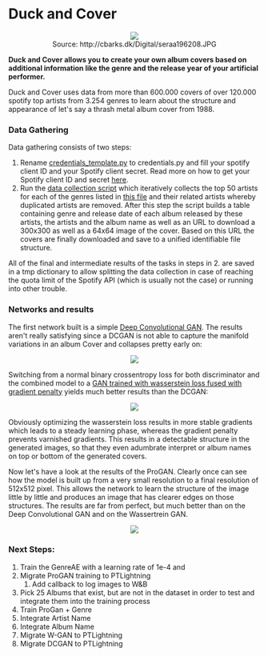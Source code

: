 # **Duck and Cover**

<div align="center">
  <img src="http://cbarks.dk/Digital/seraa196208.JPG">
  <figcaption>Source: http://cbarks.dk/Digital/seraa196208.JPG</figcaption>
</div>

**Duck and Cover allows you to create your own album covers based on
additional information like the genre and the release year of your
artificial performer.**

Duck and Cover uses data from more than 600.000 covers of over 120.000
spotify top artists from 3.254 genres to learn about the structure and
appearance of let's say a thrash metal album cover from 1988.

### Data Gathering
Data gathering consists of two steps:
1. Rename [credentials_template.py](credentials_template.py) to
   credentials.py and fill your spotify client ID and your Spotify
   client secret. Read more on how to get your Spotify client ID and
   secret
   [here](https://developer.spotify.com/documentation/general/guides/app-settings/).
2. Run the [data collection script](collect_artist_data.py) which
   iteratively collects the top 50 artists for each of the genres listed
   in [this file](data/genres.txt) and their related artists whereby
   duplicated artists are removed. After this step the script builds a
   table containing genre and release date of each album released by
   these artists, the artists and the album name as well as an URL to
   download a 300x300 as well as a 64x64 image of the cover. Based on 
   this URL the covers are finally downloaded and save to a unified
   identifiable file structure.
   
 All of the final and intermediate results of the tasks in steps in 2.
 are saved in a tmp dictionary to allow splitting the data collection in
 case of reaching the quota limit of the Spotify API (which is usually
 not the case) or running into other trouble.
 
### Networks and results
The first network built is a simple
[Deep Convolutional GAN](https://arxiv.org/pdf/1511.06434.pdf). The 
results aren't really satisfying since a DCGAN is not able to capture
the manifold variations in an album Cover and collapses pretty early on:

<div align="center">
  <img src="img/learning_progress_gan.gif">
</div>

Switching from a normal binary crossentropy loss for both discriminator
and the combined model to a [GAN trained with wasserstein loss fused
with gradient penalty](https://arxiv.org/pdf/1704.00028.pdf) yields much
better results than the DCGAN:

<div align="center">
  <img src="img/learning_progress_wgan.gif">
</div>

Obviously optimizing the wasserstein loss results in more stable
gradients which leads to a steady learning phase, whereas the gradient
penalty prevents varnished gradients. This results in a detectable
structure in the generated images, so that they even adumbrate interpret
or album names on top or bottom of the generated covers.

Now let's have a look at the results of the ProGAN. Clearly once can see how the
model is built up from a very small resolution to a final resolution of 
512x512 pixel. This allows the network to learn the structure of the image 
little by little and produces an image that has clearer edges on those 
structures. The results are far from perfect, but much better than on the 
Deep Convolutional GAN and on the Wassertrein GAN.

<div align="center">
  <img src="img/learning_progress_progan.gif">
</div>

### Next Steps:
1. Train the GenreAE with a learning rate of 1e-4 and
2. Migrate ProGAN training to PTLightning
   1. Add callback to log images to W&B
3. Pick 25 Albums that exist, but are not in the dataset in order to test 
   and integrate them into the training process
4. Train ProGan + Genre
5. Integrate Artist Name
6. Integrate Album Name
7. Migrate W-GAN to PTLightning
8. Migrate DCGAN to PTLightning